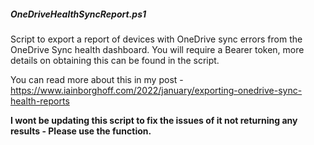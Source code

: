 ##### OneDriveHealthSyncReport.ps1
Script to export a report of devices with OneDrive sync errors from the OneDrive Sync health dashboard. You will require a Bearer token, more details on obtaining this can be found in the script.

You can read more about this in my post - https://www.iainborghoff.com/2022/january/exporting-onedrive-sync-health-reports

**I wont be updating this script to fix the issues of it not returning any results - Please use the function.**
